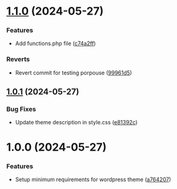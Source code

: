 # [1.1.0](https://github.com/EliaGuarnieri/wordpress-theme/compare/v1.0.1...v1.1.0) (2024-05-27)


### Features

* Add functions.php file ([c74a2ff](https://github.com/EliaGuarnieri/wordpress-theme/commit/c74a2ffd5aadb3d9e291cc6e4af0461a767a95f5))


### Reverts

* Revert commit for testing porpouse ([99961d5](https://github.com/EliaGuarnieri/wordpress-theme/commit/99961d5d290656f83d27efbb31eeea6df7ed3ecb))

## [1.0.1](https://github.com/EliaGuarnieri/wordpress-theme/compare/v1.0.0...v1.0.1) (2024-05-27)


### Bug Fixes

* Update theme description in style.css ([e81392c](https://github.com/EliaGuarnieri/wordpress-theme/commit/e81392c396bb1f9c2771dc2e58be7449b20e3363))

# 1.0.0 (2024-05-27)


### Features

* Setup minimum requirements for wordpress theme ([a764207](https://github.com/EliaGuarnieri/wordpress-theme/commit/a7642076e5c7a62290cd13bbfef4f2a8a4f1be3a))
